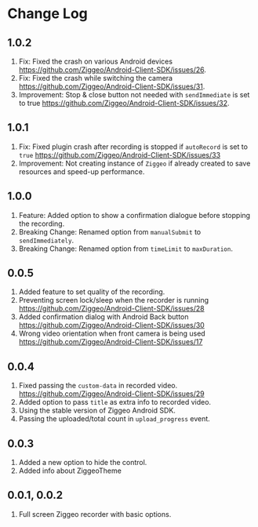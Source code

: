 # Change Log

## 1.0.2

1. Fix: Fixed the crash on various Android devices https://github.com/Ziggeo/Android-Client-SDK/issues/26.
2. Fix: Fixed the crash while switching the camera https://github.com/Ziggeo/Android-Client-SDK/issues/31.
3. Improvement: Stop & close button not needed with `sendImmediate` is set to true https://github.com/Ziggeo/Android-Client-SDK/issues/32.

## 1.0.1

1. Fix: Fixed plugin crash after recording is stopped if `autoRecord` is set to `true` https://github.com/Ziggeo/Android-Client-SDK/issues/33
2. Improvement: Not creating instance of `Ziggeo` if already created to save resources and speed-up performance.

## 1.0.0

1. Feature: Added option to show a confirmation dialogue before stopping the recording.
2. Breaking Change: Renamed option from `manualSubmit` to `sendImmediately`.
3. Breaking Change: Renamed option from `timeLimit` to `maxDuration`.

## 0.0.5

1. Added feature to set quality of the recording.
2. Preventing screen lock/sleep when the recorder is running https://github.com/Ziggeo/Android-Client-SDK/issues/28
3. Added confirmation dialog with Android Back button https://github.com/Ziggeo/Android-Client-SDK/issues/30
4. Wrong video orientation when front camera is being used https://github.com/Ziggeo/Android-Client-SDK/issues/17

## 0.0.4

1. Fixed passing the `custom-data` in recorded video. https://github.com/Ziggeo/Android-Client-SDK/issues/29
2. Added option to pass `title` as extra info to recorded video.
3. Using the stable version of Ziggeo Android SDK.
4. Passing the uploaded/total count in `upload_progress` event.

## 0.0.3

1. Added a new option to hide the control.
2. Added info about ZiggeoTheme

## 0.0.1, 0.0.2

1. Full screen Ziggeo recorder with basic options.
